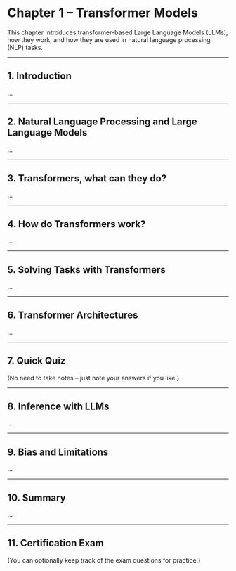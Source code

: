 # Chapter 1 – Transformer Models

This chapter introduces transformer-based Large Language Models (LLMs), how they work, and how they are used in natural language processing (NLP) tasks.

---

## 1. Introduction

...

---

## 2. Natural Language Processing and Large Language Models

...

---

## 3. Transformers, what can they do?

...

---

## 4. How do Transformers work?

...

---

## 5. Solving Tasks with Transformers

...

---

## 6. Transformer Architectures

...

---

## 7. Quick Quiz

(No need to take notes – just note your answers if you like.)

---

## 8. Inference with LLMs

...

---

## 9. Bias and Limitations

...

---

## 10. Summary

...

---

## 11. Certification Exam

(You can optionally keep track of the exam questions for practice.)
